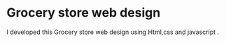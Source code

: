 # Grocery store web design
I developed this Grocery store web design using Html,css and javascript .
